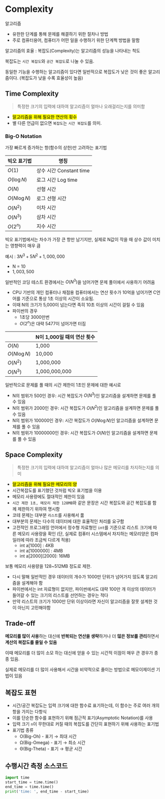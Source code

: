 # Complexity  

알고리즘
- 유한한 단계를 통해 문제를 해결하기 위한 절차나 방법
- 주로 컴퓨터용어, 컴퓨터가 어떤 일을 수행하기 위한 단계쩍 방법을 말함


알고리즘의 효율 : 복잡도(Complexity)는 알고리즘의 성능을 나타내는 척도

복잡도는 `시간 복잡도`와 `공간 복잡도`로 나눌 수 있음.

동일한 기능을 수행하는 알고리즘이 있다면 일반적으로 복잡도가 낮은 것이 좋은 알고리즘이다. (복잡도가 낮을 수록 효율성이 높음)

## Time Complexity
> 특정한 크기의 입력에 대하여 알고리즘이 얼마나 오래걸리는지를 의미함

- <mark>알고리즘을 위해 필요한 연산의 횟수</mark>
- 별 다른 언급이 없으면 `복잡도`는 `시간 복잡도`를 의미.

### Big-O Notation
가장 빠르게 증가하는 항(함수의 상한)만 고려하는 표기법  

|빅오 표기법|명칭|
|---|---|
|$O(1)$|상수 시간 Constant time|
|$O(\log N)$|로그 시간 Log time|
|$O(N)$|선형 시간|
|$O(N\log N)$|로그 선형 시간|
|$O(N^2)$|이차 시간|
|$O(N^3)$|삼차 시간|
|$O(2^n)$|지수 시간|

빅오 표기법에서는 차수가 가장 큰 항만 남기지만, 실제로 N값이 작을 때 상수 값이 미치는 영향력이 매우 큼  

예시 : $3N^3 + 5N^2 + 1,000,000$
- N = 10
- $1,003,500$

일반적인 코딩 테스트 환경에서는 $O(N^3)$을 넘어가면 문제 풀이에서 사용하기 어려움
- CPU 기반의 개인 컴퓨터나 채점용 컴퓨터에서는 연산 횟수가 10억을 넘어가면 C언어를 기준으로 통상 1초 이상의 시간이 소요됨.
- 이때 N의 크기가 5,000이 넘는다면 족히 10초 이상의 시간이 걸릴 수 있음
- 파이썬의 경우
  - 1초당 3000만번
  - $O(2^n)$은 대략 5477이 넘어가면 터짐

||N이 1,000일 때의 연산 횟수|
|---|---|
|$O(N)$|1,000|
|$O(N\log N)$|10,000|
|$O(N^2)$|1,000,000|
|$O(N^3)$|1,000,000,000|

일반적으로 문제를 풀 때의 시간 제한이 1초인 문제에 대한 예시로
- N의 범위가 500인 경우: 시간 복잡도가 $O(N^3)$인 알고리즘을 설계하면 문제를 풀 수 있음
- N의 범위가 2000인 경우: 시간 복잡도가 $O(N^2)$인 알고리즘을 설계하면 문제를 풀 수 있음
- N의 범위가 100000인 경우: 시간 복잡도가 $O(N\log N)$인 알고리즘을 설계하면 문제를 풀 수 있음
- N의 범위가 10000000인 경우: 시간 복잡도가 $O(N)$인 알고리즘을 설계하면 문제를 풀 수 있음



## Space Complexity
> 특정한 크기의 입력에 대하여 알고리즘이 얼마나 많은 메모리를 차지하는지를 의미

- <mark>알고리즘을 위해 필요한 메모리의 양</mark>
- 시간복잡도를 표기했던 것처럼 빅오 표기법을 이용
- 메모리 사용량에도 절대적인 제한이 있음
- `시간 제한 1초, 메모리 제한 128MB`와 같은 문장은 시간 복잡도와 공간 복잡도를 함께 제한하기 위하여 명시함
- 코테 문제는 대부분 `리스트`를 사용해서 풂
- 대부분의 문제는 다수의 데이터에 대한 효율적인 처리를 요구함
- 고전적인 프로그래밍 언어에서 정수형 자료형인 `int`를 기준으로 리스트 크기에 따른 메모리 사용량을 확인 (단, 실제로 컴퓨터 시스템에서 차지하는 메모리양은 컴파일러에 따라 조금씩 다르게 적용)
  - int a[1000] : 4KB
  - int a[1000000] : 4MB
  - int a[2000][2000]: 16MB

보통 메모리 사용량을 128~512MB 정도로 제한.
- 다시 말해 일반적인 경우 데이터의 개수가 1000만 단위가 넘어가지 않도록 알고리즘을 설계해야 함
- 파이썬에서는 int 자료형이 없지만, 파이썬에서도 대략 100만 개 이상의 데이터가 들어갈 수 있는 크기의 리스트를 선언하는 경우는 적다
- 만약 리스트의 크기가 1000만 단위 이상이라면 자신이 알고리즘을 잘못 설계한 것이 아닌지 고민해야함

## Trade-off
**메모리를 많이 사용**하는 대신에 **반복되는 연산을 생략**하거나 더 **많은 정보를 관리**하면서 **계산의 복잡도를 줄일 수 있음**  

이때 메모리를 더 많이 소모 하는 대신에 얻을 수 있는 시간적 이점이 매우 큰 경우가 종종 있음.  

실제로 메모리를 더 많이 사용해서 시간을 비약적으로 줄이는 방법으로 메모이제이션 기법이 있음

## 복잡도 표현
- 시간/공간 복잡도는 입력 크기에 대한 함수료 표기하는데, 이 함수는 주로 여러 개의 항을 가지는 다항식
- 이를 단순한 함수를 표현하기 위해 점근적 표기(Asymptotic Notation)를 사용
- 입력 크기 `n`이 무한대로 커질 때의 복잡도를 간단히 표현하기 위해 사용하는 표기법
- 표기법 종류
  - O(Big-Oh) - 표기 → 최대 시간
  - Ω(Big-Omega) - 표기 → 최소 시간
  - Θ(Big-Theta) - 표기 → 평균 시간


## 수행시간 측정 소스코드
```py
import time
start_time = time.time()
end_time = time.time()
print('time: ', end_time - start_time)
```
